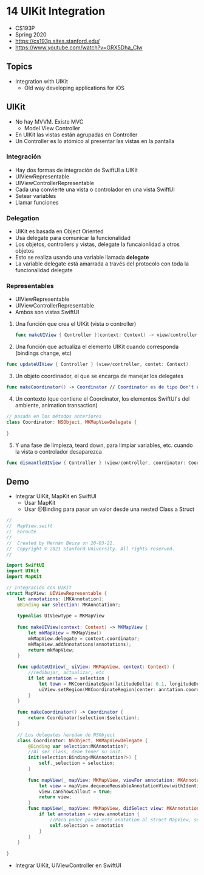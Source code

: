 # 14 UIKit Integration

- CS193P
- Spring 2020
- https://cs193p.sites.stanford.edu/
- https://www.youtube.com/watch?v=GRX5Dha_Clw

## Topics

- Integration with UIKit
  - Old way developing applications for iOS

## UIKit

- No hay MVVM. Existe MVC
  - Model View Controller
- En UIKit las vistas están agrupadas en Controller
- Un Controller es lo atómico al presentar las vistas en la pantalla

### Integración

- Hay dos formas de integración de SwiftUI a UIKit
- UIViewRepresentable
- UIViewControllerRepresentable
- Cada una convierte una vista o controlador en una vista SwiftUI
- Setear variables
- Llamar funciones

### Delegation

- UIKit es basada en Object Oriented
- Usa delegate para comunicar la funcionalidad
- Los objetos, controllers y vistas, delegate la funcaionlidad a otros objetos
- Esto se realiza usando una variable llamada **delegate**
- La variable delegate está amarrada a través del protocolo con toda la funcionalidad delegate

### Representables

- UIViewRepresentable
- UIViewControllerRepresentable
- Ambos son vistas SwiftUI

1. Una función que crea el UIKit (vista o controller)

   ````swift
   func makeUIView { Controller }(context: Context) -> view/controller
   ````

2. Una función que actualiza el elemento UIKit cuando corresponda (bindings change, etc)

````swift
func updateUIView { Controller } (view/controller, contet: Context)
````

3. Un objeto coordinador, el que se encarga de manejar los delegates

```swift
func makeCoordinator() -> Coordinator // Coordinator es de tipo Don't care for Representables
```

4. Un contexto (que contiene el Coordinator, los elementos SwiftUI's del ambiente, animation transaction)

````swift
// pasada en los métodos anteriores
class Coordinator: NSObject, MKMapViewDelegate {
        
}
````

5. Y una fase de limpieza, teard down, para limpiar variables, etc. cuando la vista o controlador desaparezca

````swift
func dismantleUIView { Controller } (view/controller, coordinator: Coordinator)
````

## Demo

- Integrar UIKit, MapKit  en SwiftUI
  - Usar MapKit
  - Usar @Binding para pasar un valor desde una nested Class a Struct

````swift
//
//  MapView.swift
//  Enroute
//
//  Created by Hernán Beiza on 20-03-21.
//  Copyright © 2021 Stanford University. All rights reserved.
//

import SwiftUI
import UIKit
import MapKit

// Integración con UIKIt
struct MapView: UIViewRepresentable {
    let annotations: [MKAnnotation];
    @Binding var selection: MKAnnotation?;
    
    typealias UIViewType = MKMapView
        
    func makeUIView(context: Context) -> MKMapView {
        let mkMapView = MKMapView()
        mkMapView.delegate = context.coordinator;
        mkMapView.addAnnotations(annotations);
        return mkMapView;
    }
    
    func updateUIView(_ uiView: MKMapView, context: Context) {
        //redibujar, actualizar, etc
        if let anntation = selection {
            let town = MKCoordinateSpan(latitudeDelta: 0.1, longitudeDelta: 0.1)
            uiView.setRegion(MKCoordinateRegion(center: anntation.coordinate, span: town), animated: true)
        }
    }
    
    func makeCoordinator() -> Coordinator {
        return Coordinator(selection:$selection);
    }
    
    // Los delegates heredan de NSObject
    class Coordinator: NSObject, MKMapViewDelegate {
        @Binding var selection:MKAnnotation?;
        //Al ser class, debe tener su init.
        init(selection:Binding<MKAnnotation?>) {
            self._selection = selection;
        }
        
        func mapView(_ mapView: MKMapView, viewFor annotation: MKAnnotation) -> MKAnnotationView? {
            let view = mapView.dequeueReusableAnnotationView(withIdentifier: "MapViewAnnotation") ?? MKPinAnnotationView(annotation: annotation, reuseIdentifier: "MapViewAnnotation")
            view.canShowCallout = true;
            return view;
        }
        func mapView(_ mapView: MKMapView, didSelect view: MKAnnotationView) {
            if let annotation = view.annotation {
                //Para poder pasar este anotation al struct MapView, se debe crear un @Binding
                self.selection = annotation
            }
        }
    }
    
}

````

- Integrar UIKit, UIViewController en SwiftUI